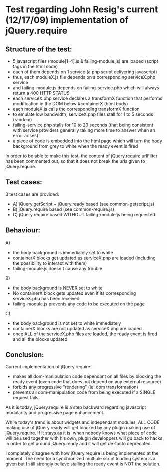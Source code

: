 Test regarding John Resig's current (12/17/09) implementation of jQuery.require
================================

Structure of the test:
-----------------------
* 5 javascript files (module[1-4].js & failing-module.js) are loaded (script tags in the html code)
* each of them depends on 1 service (a php script delivering javascript)
* thus, each moduleX.js file depends on a corresponding serviceX.php service
* and failing-module.js depends on failing-service.php which will always return a 400 HTTP STATUS
* each serviceX.php service declares a transformX function that performs modification in the DOM below #containerX (html body)
* each moduleX.js calls the corresponding transformX function
* to emulate low bandwidth, serviceX.php files stall for 1 to 5 seconds (random)
* failing-service.php stalls for 10 to 20 seconds (that being consistent with service providers generally taking more time to answer when an error arises)
* a piece of code is embedded into the html page which will turn the body background from grey to white when the ready event is fired

In order to be able to make this test, the content of jQuery.require.urlFilter has been commented out, so that it does not break the urls given to jQuery.require.

Test cases:
------------
3 test cases are provided:

* A) jQuery.getScript + jQuery.ready based (see common-getscript.js)
* B) jQuery.require based (see common-require.js)
* C) jQuery.require based WITHOUT failing-module.js being requested

Behaviour:
-----------
A)

* the body background is immediately set to white
* containerX blocks get updated as serviceX.php are loaded (including the possibility to interact with them)
* failing-module.js doesn't cause any trouble

B)

* the body background is NEVER set to white
* No containerX block gets updated even if its corresponding serviceX.php has been received
* failing-module.js prevents any code to be executed on the page

C)

* the body background is not set to white immediately
* containerX blocks are not updated as serviceX.php are loaded
* once ALL of the serviceX.php files are loaded, the ready event is fired and all the blocks updated

Conclusion:
------------
Current implementation of jQuery.require:
* makes all dom-manipulation code dependant on all files by blocking the ready event (even code that does not depend on any external resource)
* forbids any progressive "rendering" (ie: dom transformation)
* prevents all dom-manipulation code from being executed if a SINGLE request fails

As it is today, jQuery.require is a step backward regarding javascript modularity and progressive page enhancement.

While today's trend is about widgets and independant modules, ALL CODE making use of jQuery.ready will get blocked by any plugin making use of jQuery.require.
If it stays as it is, when nobody knows what piece of code will be used together with his own, plugin developpers will go back to hacks in order to get around jQuery.ready
and it will get de-facto deprecated.

I completely disagree with how jQuery.require is being implemented at the moment.
The need for a synchronized multiple script loading system is a given but I still strongly believe stalling the ready event is NOT the solution.